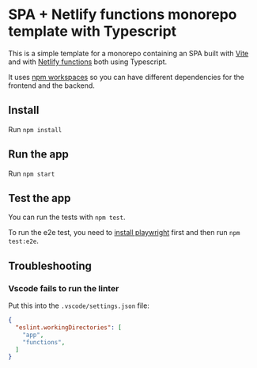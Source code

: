 # SPA + Netlify functions monorepo template with Typescript
This is a simple template for a monorepo containing an SPA built with [Vite](https://vitejs.dev/)
and with [Netlify functions](https://docs.netlify.com/functions/build/?fn-language=ts) both 
using Typescript.

It uses [npm workspaces](https://docs.npmjs.com/cli/v7/using-npm/workspaces) so you can have different 
dependencies for the frontend and the backend.

## Install
Run `npm install`

## Run the app
Run `npm start`

## Test the app

You can run the tests with `npm test`.

To run the e2e test, you need to [install playwright](https://playwright.dev/docs/intro#installing-playwright) 
first and then run `npm test:e2e`.

## Troubleshooting

### Vscode fails to run the linter
Put this into the `.vscode/settings.json` file:
```json
{
  "eslint.workingDirectories": [
    "app",
    "functions",
  ]
}
```
